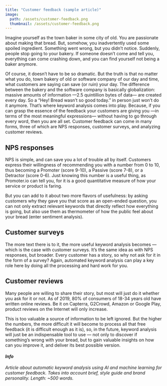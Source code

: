 ```yaml
---
title: "Customer feedback (sample article)"
image: 
  path: /assets/customer-feedback.png
  thumbnail: /assets/customer-feedback.png
---
```


Imagine yourself as the town baker in some city of old. You are passionate about making that
bread. But, somehow, you inadvertently used some spoiled ingredient. Something went wrong,
but you didn’t notice. Suddenly, people stop going to your bakery. If someone doesn’t come and
tell you, everything can come crashing down, and you can find yourself not being a baker
anymore.

Of course, it doesn’t have to be so dramatic. But the truth is that no matter what you do, town
bakery of old or software company of our day and time, what customers are saying can save (or
ruin) your day. The difference between the bakery and the software company is basically
globalization: massive amounts of information —2.5 quintillion bytes of data— are created every
day. So a “Hey! Bread wasn’t so good today.” in person just won’t do it anymore.
That’s where keyword analysis comes into play. Because, if you can grasp the essence of the
feedback your customers are giving you —in terms of the most meaningful expressions— without
having to go through every word, then you are all set. Customer feedback can come in many
forms, three of which are NPS responses, customer surveys, and analyzing customer reviews.

## NPS responses

NPS is simple, and can save you a lot of trouble all by itself. Customers express their willingness
of recommending you with a number from 0 to 10, thus becoming a Promoter (score 9-10), a
Passive (score 7-8), or a Detractor (score 0-6). Just knowing this number is a useful thing, as
Promoter.io can tell you, for it is a good quantitative measure of how your service or product is
faring.

But you can add to it about two more flavors of usefulness: by asking customers why they gave
you that score as an open-ended question, you can not only extract relevant keywords that
directly reflect how everything is going, but also use them as thermometer of how the public feel
about your bread (enter sentiment analysis).

## Customer surveys

The more text there is to it, the more useful keyword analysis becomes — which is the case with
customer surveys. It’s the same idea as with NPS responses, but broader. Every customer has a
story, so why not ask for it in the form of a survey? Again, automated keyword analysis can play
a key role here by doing all the processing and hard work for you.

## Customer reviews

Many people are willing to share their story, but most will just do it whether you ask for it or
not. As of 2019, 80% of consumers of 18-34 years old have written online reviews. Be it on
Capterra, G2Crowd, Amazon or Google Play, product reviews on the Internet will only increase.

This is too valuable a source of information to be left ignored. But the higher the numbers, the
more difficult it will become to process all that free feedback (it is difficult enough as it is), so,
in the future, keyword analysis will just be an indispensable tool to use — not only to discover if
something’s wrong with your bread, but to gain valuable insights on how can you improve it,
and deliver its best possible version.


#### _Info_
_Article about automatic keyword analysis using AI and machine learning for customer feedback._
_Takes into account brief, style guide and brand personality._
_Length: ~500 words._

